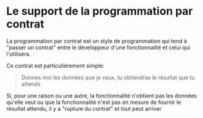 <a id="top"></a>
# Le support de la programmation par contrat

La programmation par contrat est un style de programmation qui tend à "passer un contrat" entre le développeur 
d'une fonctionnalité et celui qui l'utilisera.

Ce contrat est particulièrement simple:

> Donnes moi les données que je veux, tu obtiendras le résultat que tu attends

Si, pour une raison ou une autre, la fonctionnalité n'obtient pas les données qu'elle veut ou que 
la fonctionnalité n'est pas en mesure de fournir le résultat attendu, il y a "rupture du contrat"
et tout peut arriver
